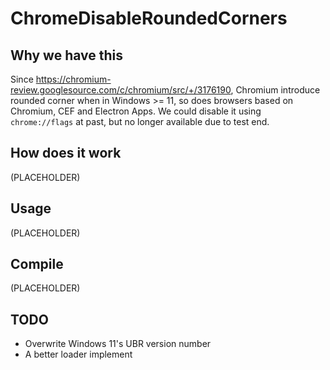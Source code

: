 # ChromeDisableRoundedCorners

## Why we have this

Since https://chromium-review.googlesource.com/c/chromium/src/+/3176190, Chromium introduce rounded corner when in Windows >= 11, so does browsers based on Chromium, CEF and Electron Apps. We could disable it using `chrome://flags` at past, but no longer available due to test end.

## How does it work

(PLACEHOLDER)

## Usage

(PLACEHOLDER)

## Compile

(PLACEHOLDER)

## TODO

- Overwrite Windows 11's UBR version number
- A better loader implement
